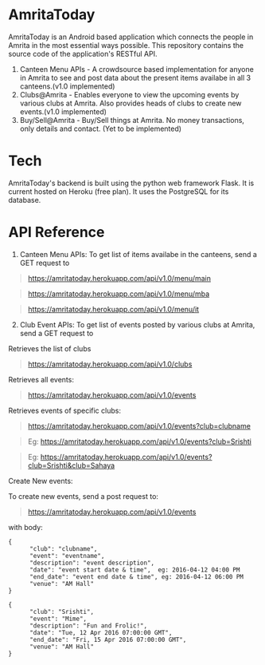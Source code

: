 # AmritaToday
AmritaToday is an Android based application which connects the people in Amrita in the most essential ways possible. This repository contains the source code of the application's RESTful API.

1. Canteen Menu APIs - A crowdsource based implementation for anyone in Amrita to see and post data about the present items availabe in all 3 canteens.(v1.0 implemented)
2. Clubs@Amrita - Enables everyone to view the upcoming events by various clubs at Amrita. Also provides heads of clubs to create new events.(v1.0 implemented)
3. Buy/Sell@Amrita - Buy/Sell things at Amrita. No money transactions, only details and contact. (Yet to be implemented)

# Tech
AmritaToday's backend is built using the python web framework Flask. It is current hosted on Heroku (free plan). It uses the PostgreSQL for its database.

# API Reference
1. Canteen Menu APIs:
  To get list of items availabe in the canteens, send a GET request to

  >https://amritatoday.herokuapp.com/api/v1.0/menu/main
  
  >https://amritatoday.herokuapp.com/api/v1.0/menu/mba
  
  >https://amritatoday.herokuapp.com/api/v1.0/menu/it
  
2. Club Event APIs:
  To get list of events posted by various clubs at Amrita, send a GET request to

  Retrieves the list of clubs
  
  >https://amritatoday.herokuapp.com/api/v1.0/clubs

  Retrieves all events:
  
  >https://amritatoday.herokuapp.com/api/v1.0/events
  
  Retrieves events of specific clubs:
  
  >https://amritatoday.herokuapp.com/api/v1.0/events?club=clubname
  
  >Eg: https://amritatoday.herokuapp.com/api/v1.0/events?club=Srishti
  
  >Eg: https://amritatoday.herokuapp.com/api/v1.0/events?club=Srishti&club=Sahaya
  
  Create New events:

  To create new events, send a post request to:
  
  >https://amritatoday.herokuapp.com/api/v1.0/events
  
  with body:

  ```
  {
        "club": "clubname", 
        "event": "eventname",
        "description": "event description",
        "date": "event start date & time",  eg: 2016-04-12 04:00 PM
        "end_date": "event end date & time", eg: 2016-04-12 06:00 PM
        "venue": "AM Hall"
  } 
  ```
  
  ```
  {
        "club": "Srishti", 
        "event": "Mime",
        "description": "Fun and Frolic!",
        "date": "Tue, 12 Apr 2016 07:00:00 GMT", 
        "end_date": "Fri, 15 Apr 2016 07:00:00 GMT", 
        "venue": "AM Hall"
  } 
  ```

